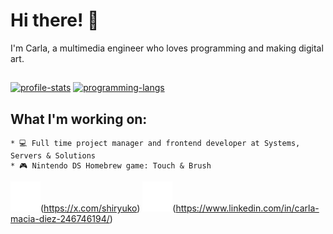 # Hi there! 👋

I'm Carla, a multimedia engineer who loves programming and making digital art.

##

[![profile-stats](https://github-readme-stats.vercel.app/api?username=shiryuko&theme=react)](https://github.com/SrGobi/github-readme-stats)
[![programming-langs](https://github-readme-stats.vercel.app/api/top-langs/?username=shiryuko&theme=react&layout=compact&langs_count=6)](https://github.com/SrGobi/github-readme-stats)

## What I'm working on:
	* 💻 Full time project manager and frontend developer at Systems, Servers & Solutions
	* 🎮 Nintendo DS Homebrew game: Touch & Brush

![medium-light-twitter-x](https://raw.githubusercontent.com/CLorant/readme-social-icons/main/medium/light/twitter-x.svg)(https://x.com/shiryuko)
![medium-light-linkedin](https://raw.githubusercontent.com/CLorant/readme-social-icons/main/medium/light/linkedin.svg)(https://www.linkedin.com/in/carla-macia-diez-246746194/)
